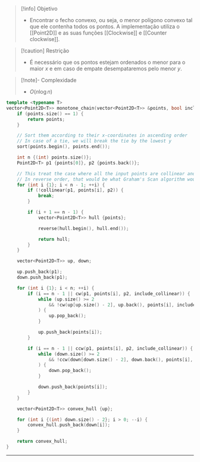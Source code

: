 > [!info] Objetivo
> - Encontrar o fecho convexo, ou seja, o menor polígono convexo tal que ele contenha todos os pontos. A implementação utiliza o [[Point2D]] e as suas funções [[Clockwise]] e [[Counter clockwise]].

> [!caution] Restrição
> - É necessário que os pontos estejam ordenados o menor para o maior $x$ e em caso de empate desempataremos pelo menor $y$.

> [!note]- Complexidade
> - $O(n \log n)$

```cpp
template <typename T>
vector<Point2D<T>> monotone_chain(vector<Point2D<T>> &points, bool include_collinear = false) {
	if (points.size() == 1) {
		return points;
	}

	// Sort them according to their x-coordinates in ascending order
	// In case of a tie, we will break the tie by the lowest y
	sort(points.begin(), points.end());

    int n {(int) points.size()};
    Point2D<T> p1 {points[0]}, p2 {points.back()};

    // This treat the case where all the input points are collinear and return the input
    // In reverse order, that would be what Graham's Scan algorithm would return
	for (int i {1}; i < n - 1; ++i) {
        if (!collinear(p1, points[i], p2)) {
            break;
        }

        if (i + 1 == n - 1) {
            vector<Point2D<T>> hull {points};

            reverse(hull.begin(), hull.end());

            return hull;
        }
	}

	vector<Point2D<T>> up, down;

    up.push_back(p1);
    down.push_back(p1);

    for (int i {1}; i < n; ++i) {
        if (i == n - 1 || cw(p1, points[i], p2, include_collinear)) {
            while (up.size() >= 2 
                && !cw(up[up.size() - 2], up.back(), points[i], include_collinear)
            ) {
                up.pop_back();
            }

            up.push_back(points[i]);
        }

        if (i == n - 1 || ccw(p1, points[i], p2, include_collinear)) {
            while (down.size() >= 2
                && !ccw(down[down.size() - 2], down.back(), points[i], include_collinear)
            ) {
                down.pop_back();
            }

            down.push_back(points[i]);
        }
    }

	vector<Point2D<T>> convex_hull {up};

	for (int i {(int) down.size() - 2}; i > 0; --i) {
		convex_hull.push_back(down[i]);
	}

	return convex_hull;
}
```

---